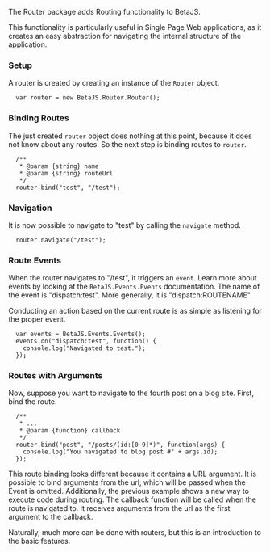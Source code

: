 The Router package adds Routing functionality to BetaJS.

This functionality is particularly useful in
Single Page Web applications, as it creates an easy
abstraction for navigating the internal structure of the application.


### Setup

A router is created by creating an instance of the `Router` object.

```
  var router = new BetaJS.Router.Router();
```


### Binding Routes

The just created `router` object does nothing at this point, because it does not
know about any routes. So the next step is binding routes to `router`.

```
  /**
   * @param {string} name
   * @param {string} routeUrl
   */
  router.bind("test", "/test");
```


### Navigation

It is now possible to navigate to "test" by calling the `navigate` method.

```
  router.navigate("/test");
```


### Route Events

When the router navigates to "/test", it triggers an `event`. Learn more about
events by looking at the `BetaJS.Events.Events` documentation. The name of the
event is "dispatch:test". More generally, it is "dispatch:ROUTENAME".

Conducting an action based on the current route is as simple as listening for
the proper event.

```
  var events = BetaJS.Events.Events();
  events.on("dispatch:test", function() {
    console.log("Navigated to test.");
  });
```


### Routes with Arguments

Now, suppose you want to navigate to the fourth post on a blog site. First, bind
the route.

```
  /**
   * ...
   * @param {function} callback
   */
  router.bind("post", "/posts/(id:[0-9]*)", function(args) {
    console.log("You navigated to blog post #" + args.id);
  });
```

This route binding looks different because it contains a URL argument.
It is possible to bind arguments from the url, which will be passed when the Event is
omitted. Additionally, the previous example shows a new way to execute code
during routing. The callback function will be called when the route is navigated
to. It receives arguments from the url as the first argument to the callback.

Naturally, much more can be done with routers, but this is an introduction to
the basic features.
